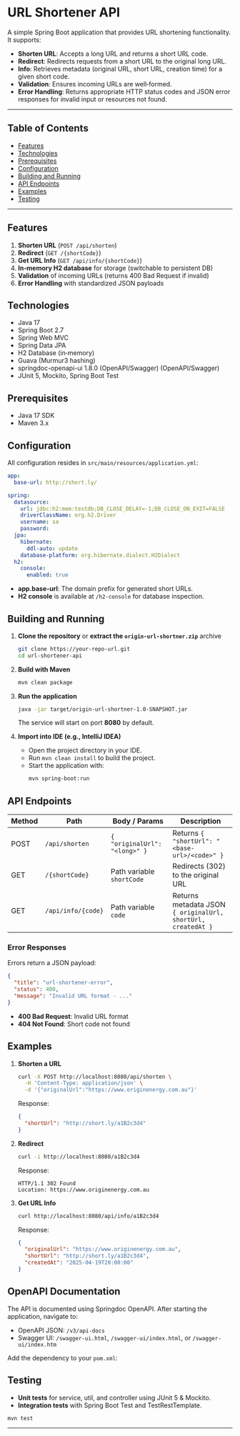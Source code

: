 # URL Shortener API

A simple Spring Boot application that provides URL shortening functionality. It supports:

- **Shorten URL**: Accepts a long URL and returns a short URL code.
- **Redirect**: Redirects requests from a short URL to the original long URL.
- **Info**: Retrieves metadata (original URL, short URL, creation time) for a given short code.
- **Validation**: Ensures incoming URLs are well‑formed.
- **Error Handling**: Returns appropriate HTTP status codes and JSON error responses for invalid input or resources not found.

---

## Table of Contents

- [Features](#features)
- [Technologies](#technologies)
- [Prerequisites](#prerequisites)
- [Configuration](#configuration)
- [Building and Running](#building-and-running)
- [API Endpoints](#api-endpoints)
- [Examples](#examples)
- [Testing](#testing)

---

## Features

1. **Shorten URL** (`POST /api/shorten`)
2. **Redirect** (`GET /{shortCode}`)
3. **Get URL Info** (`GET /api/info/{shortCode}`)
4. **In‑memory H2 database** for storage (switchable to persistent DB)
5. **Validation** of incoming URLs (returns 400 Bad Request if invalid)
6. **Error Handling** with standardized JSON payloads

## Technologies

- Java 17
- Spring Boot 2.7
- Spring Web MVC
- Spring Data JPA
- H2 Database (in‑memory)
- Guava (Murmur3 hashing)
- springdoc-openapi-ui 1.8.0 (OpenAPI/Swagger) (OpenAPI/Swagger)
- JUnit 5, Mockito, Spring Boot Test

## Prerequisites

- Java 17 SDK
- Maven 3.x

## Configuration

All configuration resides in `src/main/resources/application.yml`:

```yaml
app:
  base-url: http://short.ly/

spring:
  datasource:
    url: jdbc:h2:mem:testdb;DB_CLOSE_DELAY=-1;DB_CLOSE_ON_EXIT=FALSE
    driverClassName: org.h2.Driver
    username: sa
    password: 
  jpa:
    hibernate:
      ddl-auto: update
    database-platform: org.hibernate.dialect.H2Dialect
  h2:
    console:
      enabled: true
```

- **app.base-url**: The domain prefix for generated short URLs.
- **H2 console** is available at `/h2-console` for database inspection.

## Building and Running

1. **Clone the repository** or **extract the `origin-url-shortner.zip`** archive

   ```bash
   git clone https://your-repo-url.git
   cd url-shortener-api
   ```

2. **Build with Maven**

   ```bash
   mvn clean package
   ```

3. **Run the application**

   ```bash
   java -jar target/origin-url-shortner-1.0-SNAPSHOT.jar
   ```

   The service will start on port **8080** by default.

4. **Import into IDE (e.g., IntelliJ IDEA)**
   - Open the project directory in your IDE.
   - Run `mvn clean install` to build the project.
   - Start the application with:
     ```bash
     mvn spring-boot:run
     ```


## API Endpoints

| Method | Path               | Body / Params                      | Description                                       |
|--------|--------------------|------------------------------------|---------------------------------------------------|
| POST   | `/api/shorten`     | `{ "originalUrl": "<long>" }`  | Returns `{ "shortUrl": "<base-url>/<code>" }`|
| GET    | `/{shortCode}`     | Path variable `shortCode`          | Redirects (302) to the original URL              |
| GET    | `/api/info/{code}` | Path variable `code`               | Returns metadata JSON `{ originalUrl, shortUrl, createdAt }` |

### Error Responses

Errors return a JSON payload:

```json
{
  "title": "url-shortener-error",
  "status": 400,
  "message": "Invalid URL format - ..."
}
```

- **400 Bad Request**: Invalid URL format
- **404 Not Found**: Short code not found

## Examples

1. **Shorten a URL**

   ```bash
   curl -X POST http://localhost:8080/api/shorten \
     -H 'Content-Type: application/json' \
     -d '{"originalUrl":"https://www.originenergy.com.au"}'
   ```

   Response:

   ```json
   {
     "shortUrl": "http://short.ly/a1B2c3d4"
   }
   ```

2. **Redirect**

   ```bash
   curl -i http://localhost:8080/a1B2c3d4
   ```

   Response:

   ```http
   HTTP/1.1 302 Found
   Location: https://www.originenergy.com.au
   ```

3. **Get URL Info**

   ```bash
   curl http://localhost:8080/api/info/a1B2c3d4
   ```

   Response:

   ```json
   {
     "originalUrl": "https://www.originenergy.com.au",
     "shortUrl": "http://short.ly/a1B2c3d4",
     "createdAt": "2025-04-19T20:00:00"
   }
   ```

## OpenAPI Documentation

The API is documented using Springdoc OpenAPI. After starting the application, navigate to:

- OpenAPI JSON: `/v3/api-docs`
- Swagger UI: `/swagger-ui.html`, `/swagger-ui/index.html`, or `/swagger-ui/index.htm`

Add the dependency to your `pom.xml`:



## Testing

- **Unit tests** for service, util, and controller using JUnit 5 & Mockito.
- **Integration tests** with Spring Boot Test and TestRestTemplate.

```bash
mvn test
```

---


